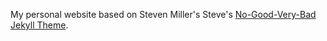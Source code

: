 My personal website based on Steven Miller's  Steve's [No-Good-Very-Bad Jekyll Theme](https://github.com/svmiller/steve-ngvb-jekyll-template).
